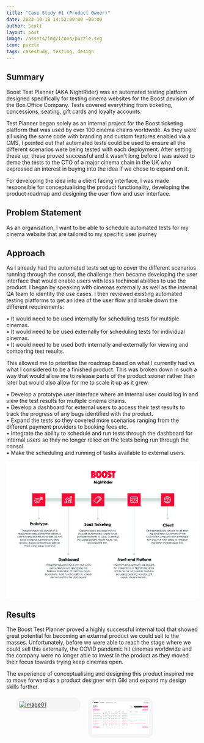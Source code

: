 ```yaml
---
title: "Case Study #1 (Product Owner)"
date: 2023-10-18 14:52:00:00 +00:00
author: Scott
layout: post
image: /assets/img/icons/puzzle.svg
icon: puzzle
tags: casestudy, testing, design
---
```


<h2>Summary</h2>

Boost Test Planner (AKA NightRider) was an automated testing platform designed specifically for testing cinema websites for the Boost devision of the Box Office Company. Tests covered everything from ticketing, concessions, seating, gift cards and loyalty accounts.

Test Planner began solely as an internal project for the Boost ticketing platform that was used by over 100 cinema chains worldwide. As they were all using the same code with branding and custom features enabled via a CMS, I pointed out that automated tests could be used to ensure all the different scenarios were being tested with each deployment. After setting these up, these proved successful and it wasn't long before I was asked to demo the tests to the CTO of a major cinema chain in the UK who expressed an interest in buying into the idea if we chose to expand on it. 

For developing the idea into a client facing interface, I was made responsible for conceptualising the product functionality, developing the product roadmap and designing the user flow and user interface. 

<h2>Problem Statement</h2> 

As an organisation, I want to be able to schedule automated tests for my cinema website that are tailored to my specific user journey

<h2>Approach</h2>

As I already had the automated tests set up to cover the different scenarios running through the consol, the challenge then became developing the user interface that would enable users with less techincal abilities to use the product. I began by speaking with cinemas externally as well as the internal QA team to identify the use cases. I then reviewed existing automated testing platforms to get an idea of the user flow and broke down the different requirements:

• It would need to be used internally for scheduling tests for multiple cinemas.<br>
• It would need to be used externally for scheduling tests for individual cinemas.<br>
• It would need to be used both internally and externally for viewing and comparing test results.

This allowed me to prioritise the roadmap based on what I currently had vs what I considered to be a finished product. This was broken down in such a way that would allow me to release parts of the product sooner rather than later but would also allow for me to scale it up as it grew. 

• Develop a prototype user interface where an internal user could log in and view the test results for multiple cinema chains. <br>
• Develop a dashboard for external users to access their test results to track the progress of any bugs identified with the product. <br> 
• Expand the tests so they covered more scenarios ranging from the different payment providers to booking fees etc. <br>
• Integrate the ability to schedule and run tests through the dashboard for internal users so they no longer relied on the tests being run through the consol. <br>
• Make the scheduling and running of tasks available to external users.

<div class="imgblock">
    <img src="/assets/img/nightrider3.jpg"/>
</div>

<h2>Results</h2>

The Boost Test Planner proved a highly successful internal tool that showed great potential for becoming an external product we could sell to the masses. Unfortunately, before we were able to reach the stage where we could sell this externally, the COVID pandemic hit cinemas worldwide and the company were no longer able to invest in the product as they moved their focus towards trying keep cinemas open. 

The experience of conceptualising and designing this product inspired me to move forward as a product designer with Giki and expand my design skills further. 

<style>
.lb-album{
	width: 100%;
    display: table;
	margin: 0 auto;
    list-style-type: none;
    margin-top: 20px;

}
.lb-album li{
	float: left;
	margin-right: 20px;
	position: relative;
    list-style-type: none;
}
.lb-album li > a,
.lb-album li > a img{
	display: block;
}
.lb-album li > a{
	width: 150px;
	position: relative;
	padding: 10px;
	background: #F5F5F5;
	border-radius: 16px;
    margin-bottom: 20px;
}

.lb-album li > a span{
	position: absolute;
	width: 150px;
	top: 10px;
	left: 10px;
	text-align: center;
	line-height: 150px;
	color: rgba(27,54,81,0.8);
	font-size: 24px;
	opacity: 0;
	background: 
		radial-gradient(
			center, 
			ellipse cover, 
			rgba(255,255,255,0.56) 0%,
			rgba(241,210,194,1) 100%
		);
	transition: opacity 0.3s linear;
}
.lb-album li > a:hover span{
	opacity: 1;
}

.lb-overlay{
	width: 0px;
	height: 0px;
	position: fixed;
	overflow: hidden;
	left: 0px;
	top: 0px;
	padding: 0px;
	z-index: 999999;
	text-align: center;
	background: 
		radial-gradient(
			center, 
			ellipse cover, 
			rgba(255,255,255,0.56) 0%,
			rgba(241,210,194,1) 100%
		);
}

.lb-overlay > div{
	position: relative;
	color: rgba(27,54,81,0.8);
	width: 550px;
	height: 80px;
	margin: 40px auto 0px auto;
}
.lb-overlay div h3,
.lb-overlay div p{
	padding: 0px 20px;
	width: 200px;
	height: 60px;
}
.lb-overlay div h3{
	font-size: 36px;
	float: left;
	text-align: right;
	border-right: 1px solid rgba(27,54,81,0.4);
}
.lb-overlay div h3 span,
.lb-overlay div p{
	font-size: 16px;
	font-style: italic;
}
.lb-overlay div h3 span{
	display: block;
	line-height: 6px;
}
.lb-overlay div p{
	font-size: 14px;
	text-align: left;
	float: left;
	width: 260px;
}

.lb-overlay a.lb-close{
	z-index: 1001;
	color: #000000;
	position: absolute;
	top: 100px;
	left: 50%;
	font-size: 15px;
	line-height: 26px;
	text-align: center;
	width: 145px;
	height: 23px;
	overflow: hidden;
	margin-left: -55px;
	opacity: 0;
    font-family: HKGrotesk-Medium;
}

.lb-overlay a.lb-close: hover{
    text-decoration: underline;
}

.lb-overlay:target {
	width: auto;
	height: auto;
	bottom: 0px;
	right: 0px;
	padding: 80px 100px 120px 100px;
    background: #F5F5F5;
    overflow: scroll;
}

.lb-overlay:target img,
.lb-overlay:target a.lb-close{
	opacity: 1;
    text-decoration: underline;
}

.lb-overlay:target img {
	animation: fadeInScale 1.2s ease-in-out;
    margin-top: 55px;
    width: 60% !important;
}

@keyframes fadeInScale {
  0% { transform: scale(0.6); opacity: 0; }
  100% { transform: scale(1); opacity: 1; }
}

.portfolio1 h2 {
    margin-bottom: 20px;
}

.portfolio1 {
    margin-bottom: 20px;
}

.portfolioimg {
    max-height: 100%;
}

.lb-album li > a, .lb-album li > a img {
    margin: 0 auto;
}

.portfoliomobile {
    max-width: 350px;
}

.quotes {
    list-style-type: none;
    padding: 0;
    margin-top: 20px;
    margin-left: 0px;
}

.quotes li {
    list-style-type: none;
    font-family: HKGrotesk-Bold !important;
    
}

hr {
    margin: 40px auto;
    border: 0.5px solid #d1d1d1;
}

@media only screen and (min-device-width : 0px) and (max-device-width : 480px) and (orientation : portrait) { 

.lb-album li > a {
    width: 105px;
    margin-bottom: 20px !important;
}

.lb-overlay:target img {
	animation: fadeInScale 1.2s ease-in-out;
    margin-top: 80px;
    width: 95% !important;
}

.lb-overlay a.lb-close {
    top: 30px;
}

.lb-overlay:target {
    padding: 0px;
    z-index: 99999;
}

}

</style>

<ul class="lb-album">
	<li>
		<a href="#image-6">
			<img src="/assets/img/nightrider1.jpg" class="portfolioimg" alt="image01">
		</a>
        <div class="lb-overlay" id="image-6">
            <img src="/assets/img/nightrider1.jpg" alt="image01" />
            <a href="#page" class="lb-close">Return to Case Study</a>    
        </div>
	</li>
	<li>
		<a href="#image-7">
			<img src="/assets/img/nightrider2.jpg" class="portfolioimg" alt="image01">
		</a>
        <div class="lb-overlay" id="image-7">
            <img src="/assets/img/nightrider2.jpg" alt="image01" />
            <a href="#page" class="lb-close">Return to Case Study</a>    
        </div>
	</li>
</ul>
